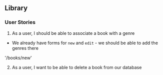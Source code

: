 ## Library

### User Stories

1. As a user, I should be able to associate a book with a genre

  + We already have forms for `new` and `edit` - we should be able to add the genres there

  '/books/new'

  
2. As a user, I want to be able to delete a book from our database
